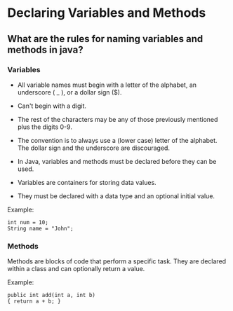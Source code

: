 # Declaring Variables and Methods

## What are the rules for naming variables and methods in java?

### Variables

- All variable names must begin with a letter of the alphabet, an underscore ( _ ), or a dollar sign ($). 
- Can't begin with a digit.  
- The rest of the characters may be any of those previously mentioned plus the digits 0-9.
- The convention is to always use a (lower case) letter of the alphabet. The dollar sign and the underscore are discouraged.

- In Java, variables and methods must be declared before they can be used.  
- Variables are containers for storing data values. 
- They must be declared with a data type and an optional initial value. 

Example: 
```
int num = 10; 
String name = "John"; 
```

### Methods

Methods are blocks of code that perform a specific task. They are declared within a class and can optionally return a value. 

Example: 
```
public int add(int a, int b) 
{ return a + b; }
```